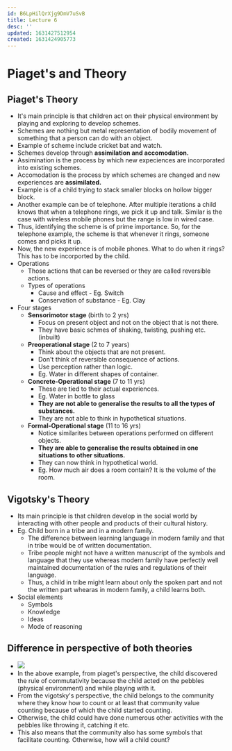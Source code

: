 ```yaml
---
id: B6LpHilQrXjg9DmV7uSvB
title: Lecture 6
desc: ''
updated: 1631427512954
created: 1631424905773
---
```


# Piaget's and Theory

## Piaget's Theory
* It's main principle is that children act on their physical environment by playing and exploring to develop schemes.
* Schemes are nothing but metal representation of bodily movement of something that a person can do with an object.
* Example of scheme include cricket bat and watch.
* Schemes develop through **assimilation and accomodation.**
* Assimination is the process by which new expeciences are incorporated into existing schemes.
* Accomodation is the process by which schemes are changed and new experiences are **assimilated.**
* Example is of a child trying to stack smaller blocks on hollow bigger block.
* Another example can be of telephone. After multiple iterations a child knows that when a telephone rings, we pick it up and talk. Similar is the case with wireless mobile phones but the range is low in wired case.
* Thus, identifying the scheme is of prime importance. So, for the telephone example, the scheme is that whenever it rings, someone comes and picks it up.
* Now, the new experience is of mobile phones. What to do when it rings? This has to be incorported by the child.
* Operations
    * Those actions that can be reversed or they are called reversible actions.
    * Types of operations
        * Cause and effect - Eg. Switch
        * Conservation of substance - Eg. Clay
* Four stages
    * **Sensorimotor stage** (birth to 2 yrs) 
        * Focus on present object and not on the object that is not there.
        * They have basic schmes of shaking, twisting, pushing etc. (inbuilt)
    * **Preoperational stage** (2 to 7 years)
        * Think about the objects that are not present.
        * Don't think of reversible consequence of actions.
        * Use perception rather than logic.
        * Eg. Water in different shapes of container.
    * **Concrete-Operational stage** (7 to 11 yrs)
        * These are tied to their actual experiences.
        * Eg. Water in bottle to glass
        * **They are not able to generalise the results to all the types of substances.**
        * They are not able to think in hypothetical situations.
    * **Formal-Operational stage** (11 to 16 yrs)
        * Notice similarites between operations performed on different objects.
        * **They are able to generalise the results obtained in one situations to other situations.**
        * They can now think in hypothetical world.
        * Eg. How much air does a room contain? It is the volume of the room.

## Vigotsky's Theory
* Its main principle is that children develop in the social world by interacting with other people and products of their cultural history.
* Eg. Child born in a tribe and in a modern family.
    * The difference between learning language in modern family and that in tribe would be of written documentation.
    * Tribe people might not have a written manuscript of the symbols and language that they use whereas modern family have perfectly well maintained documentation of the rules and regulations of their language.
    * Thus, a child in tribe might learn about only the spoken part and not the written part whearas in modern family, a child learns both.
* Social elements
    * Symbols
    * Knowledge
    * Ideas
    * Mode of reasoning

## Difference in perspective of both theories
* ![](/assets/images/2021-09-12-11-44-22.png)
* In the above example, from piaget's perspective, the child discovered the rule of commutativity because the child acted on the pebbles (physical environment) and while playing with it.
* From the vigotsky's perspective, the child belongs to the community where they know how to count or at least that community value counting because of which the child started counting.
* Otherwise, the child could have done numerous other activities with the pebbles like throwing it, catching it etc.
* This also means that the community also has some symbols that facilitate counting. Otherwise, how will a child count?